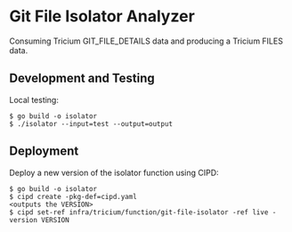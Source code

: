 # Git File Isolator Analyzer

Consuming Tricium GIT_FILE_DETAILS data and producing a Tricium FILES data.

## Development and Testing

Local testing:

```
$ go build -o isolator
$ ./isolator --input=test --output=output
```

## Deployment

Deploy a new version of the isolator function using CIPD:

```
$ go build -o isolator
$ cipd create -pkg-def=cipd.yaml
<outputs the VERSION>
$ cipd set-ref infra/tricium/function/git-file-isolator -ref live -version VERSION
```
